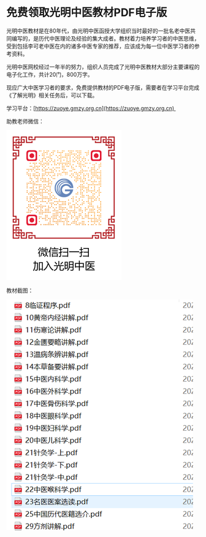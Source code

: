 # 免费领取光明中医教材PDF电子版

光明中医教材是在80年代，由光明中医函授大学组织当时最好的一批名老中医共同编写的，是历代中医理论及经验的集大成者。教材着力培养学习者的中医思维，受到包括李可老中医在内的诸多中医专家的推荐，应该成为每一位中医学习者的参考资料。

光明中医网校经过一年半的努力，组织人员完成了光明中医教材大部分主要课程的电子化工作，共计20门，800万字。

现应广大中医学习者的要求，免费提供教材的PDF电子版，需要者在学习平台完成《了解光明》相关任务后，可以下载。

学习平台：[https://zuoye.gmzy.org.cn](https://zuoye.gmzy.org.cn) 

助教老师微信：

![](img/lianxi2.png)

教材截图：



![](img/pdf.png)